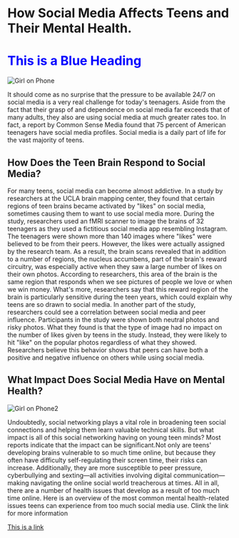 <!DOCTYPE html>
<html>
<head>
	<title>How social media affects teens.</title>
</head>
<body>
<h1> How Social Media Affects Teens and Their Mental Health. </h1>
<h1 style="color:blue;">This is a Blue Heading</h1>
<img src="TeenUsingPhone1" alt="Girl on Phone">
<p> It should come as no surprise that the pressure to be available 24/7 on social media is a very real challenge for today's teenagers. Aside from the fact that their grasp of and dependence on social media far exceeds that of many adults, they also are using social media at much greater rates too. In fact, a report by Common Sense Media found that 75 percent of American teenagers have social media profiles. Social media is a daily part of life for the vast majority of teens. </p>
<h2> How Does the Teen Brain Respond to Social Media? </h2>
<p> For many teens, social media can become almost addictive. In a study by researchers at the UCLA brain mapping center, they found that certain regions of teen brains became activated by "likes" on social media, sometimes causing them to want to use social media more. During the study, researchers used an fMRI scanner to image the brains of 32 teenagers as they used a fictitious social media app resembling Instagram. The teenagers were shown more than 140 images where "likes" were believed to be from their peers. However, the likes were actually assigned by the research team. As a result, the brain scans revealed that in addition to a number of regions, the nucleus accumbens, part of the brain's reward circuitry, was especially active when they saw a large number of likes on their own photos. According to researchers, this area of the brain is the same region that responds when we see pictures of people we love or when we win money. What's more, researchers say that this reward region of the brain is particularly sensitive during the teen years, which could explain why teens are so drawn to social media. In another part of the study, researchers could see a correlation between social media and peer influence. Participants in the study were shown both neutral photos and risky photos. What they found is that the type of image had no impact on the number of likes given by teens in the study. Instead, they were likely to hit "like" on the popular photos regardless of what they showed. Researchers believe this behavior shows that peers can have both a positive and negative influence on others while using social media. </p>
<h2> What Impact Does Social Media Have on Mental Health? </h2>
<img src="TeenUsingPhone2" alt="Girl on Phone2">
<p> Undoubtedly, social networking plays a vital role in broadening teen social connections and helping them learn valuable technical skills. But what impact is all of this social networking having on young teen minds? Most reports indicate that the impact can be significant.Not only are teens' developing brains vulnerable to so much time online, but because they often have difficulty self-regulating their screen time, their risks can increase. Additionally, they are more susceptible to peer pressure, cyberbullying and sexting—all activities involving digital communication—making navigating the online social world treacherous at times. All in all, there are a number of health issues that develop as a result of too much time online. Here is an overview of the most common mental health-related issues teens can experience from too much social media use. Clink the link for more information</p>
<a href="https://www.verywellfamily.com/ways-social-media-affects-teen-mental-health-4144769">This is a link</a>
</body>
</html>